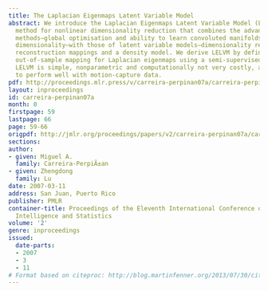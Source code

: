 ```yaml
---
title: The Laplacian Eigenmaps Latent Variable Model
abstract: We introduce the Laplacian Eigenmaps Latent Variable Model (LELVM), a probabilistic
  method for nonlinear dimensionality reduction that combines the advantages of spectral
  methods–global optimisation and ability to learn convoluted manifolds of high intrinsic
  dimensionality–with those of latent variable models–dimensionality reduction and
  reconstruction mappings and a density model. We derive LELVM by defining a natural
  out-of-sample mapping for Laplacian eigenmaps using a semi-supervised learning argument.
  LELVM is simple, nonparametric and computationally not very costly, and is shown
  to perform well with motion-capture data.
pdf: http://proceedings.mlr.press/v/carreira-perpinan07a/carreira-perpinan07a.pdf
layout: inproceedings
id: carreira-perpinan07a
month: 0
firstpage: 59
lastpage: 66
page: 59-66
origpdf: http://jmlr.org/proceedings/papers/v2/carreira-perpinan07a/carreira-perpinan07a.pdf
sections: 
author:
- given: Miguel A.
  family: Carreira-PerpiÃ±an
- given: Zhengdong
  family: Lu
date: 2007-03-11
address: San Juan, Puerto Rico
publisher: PMLR
container-title: Proceedings of the Eleventh International Conference on Artificial
  Intelligence and Statistics
volume: '2'
genre: inproceedings
issued:
  date-parts:
  - 2007
  - 3
  - 11
# Format based on citeproc: http://blog.martinfenner.org/2013/07/30/citeproc-yaml-for-bibliographies/
---
```

